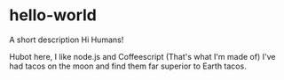 # hello-world
A short description
Hi Humans!

Hubot here, I like node.js and Coffeescript (That's what I'm made of)
I've had tacos on the moon and find them far superior to Earth tacos.
